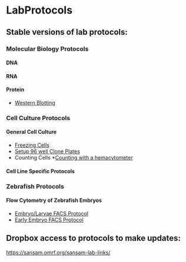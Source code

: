 # LabProtocols

## Stable versions of lab protocols:

### Molecular Biology Protocols
#### DNA
#### RNA
#### Protein
* [Western Blotting]()

### Cell Culture Protocols
#### General Cell Culture
* [Freezing Cells]()
* [Setup 96 well Clone Plates]()
* Counting Cells
  *[Counting with a hemacytometer](https://www.dropbox.com/s/affdw2fcd266nuv/2016-07-06%20-%20Hemacytometer_Counting.pdf?dl=0)

#### Cell Line Specific Protocols

### Zebrafish Protocols

#### Flow Cytometry of Zebrafish Embryos
* [Embryo/Larvae FACS Protocol](https://www.dropbox.com/s/sgc0n255z0h2gpp/2020-08-26%20-%20_Cgs_Embryo_Facs_Protocol_2020Aug26_Cls.pdf?dl=0)
* [Early Embryo FACS Protocol](https://www.dropbox.com/s/sgc0n255z0h2gpp/2020-08-26%20-%20_Cgs_Embryo_Facs_Protocol_2020Aug26_Cls.pdf?dl=0)


## Dropbox access to protocols to make updates:

https://sansam.omrf.org/sansam-lab-links/
